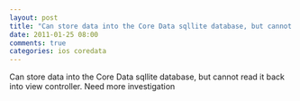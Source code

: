 ```yaml
---
layout: post
title: "Can store data into the Core Data sqllite database, but cannot read it back"
date: 2011-01-25 08:00
comments: true
categories: ios coredata
---
```


Can store data into the Core Data sqllite database, but cannot read it back into view controller. Need more investigation

